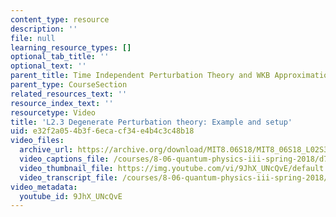```yaml
---
content_type: resource
description: ''
file: null
learning_resource_types: []
optional_tab_title: ''
optional_text: ''
parent_title: Time Independent Perturbation Theory and WKB Approximation
parent_type: CourseSection
related_resources_text: ''
resource_index_text: ''
resourcetype: Video
title: 'L2.3 Degenerate Perturbation theory: Example and setup'
uid: e32f2a05-4b3f-6eca-cf34-e4b4c3c48b18
video_files:
  archive_url: https://archive.org/download/MIT8.06S18/MIT8_06S18_L02S3_300k.mp4
  video_captions_file: /courses/8-06-quantum-physics-iii-spring-2018/d7c53da5fb3450d1a0ff1e85c2dababe_9JhX_UNcQvE.vtt
  video_thumbnail_file: https://img.youtube.com/vi/9JhX_UNcQvE/default.jpg
  video_transcript_file: /courses/8-06-quantum-physics-iii-spring-2018/48b942eb2378cc1017e41086a9db3013_9JhX_UNcQvE.pdf
video_metadata:
  youtube_id: 9JhX_UNcQvE
---
```

